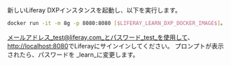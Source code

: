 新しいLiferay DXPインスタンスを起動し、以下を実行します。

```bash
docker run -it -m 8g -p 8080:8080 [$LIFERAY_LEARN_DXP_DOCKER_IMAGE$]。
```

メールアドレス_test@liferay.com_とパスワード_test_を使用して、<http://localhost:8080>でLiferayにサインインしてください。 プロンプトが表示されたら、パスワードを _learn_に変更します。
